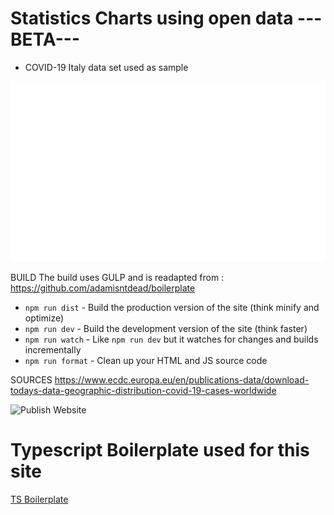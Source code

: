
# Statistics Charts using open data --- BETA---
- COVID-19 Italy data set used as sample

![World of Data](src/img/World-Map-Triangles-Wireframe.svg)

BUILD
The build uses GULP and is readapted from : https://github.com/adamisntdead/boilerplate
* `npm run dist` - Build the production version of the site (think minify and optimize)
* `npm run dev` - Build the development version of the site (think faster)
* `npm run watch` - Like `npm run dev` but it watches for changes and builds incrementally
* `npm run format` - Clean up your HTML and JS source code

SOURCES
https://www.ecdc.europa.eu/en/publications-data/download-todays-data-geographic-distribution-covid-19-cases-worldwide


![Publish Website](https://github.com/massimorofi/worlddata/workflows/Publish%20Website/badge.svg)



# Typescript Boilerplate used for this site
[TS Boilerplate](https://github.com/massimorofi/ts_boilerplate)

